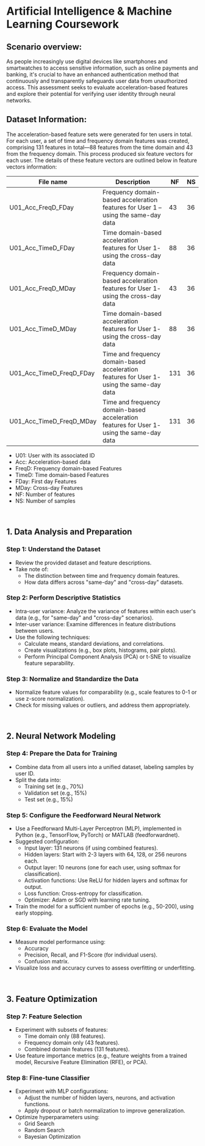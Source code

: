 # Artificial Intelligence & Machine Learning Coursework

## Scenario overview: 

As people increasingly use digital devices like smartphones and smartwatches to access sensitive information, such as online payments and banking, it's crucial to have an enhanced authentication method that continuously and transparently safeguards user data from unauthorized access. This assessment seeks to evaluate acceleration-based features and explore their potential for verifying user identity through neural networks.

## Dataset Information: 

The acceleration-based feature sets were generated for ten users in total. For each user, a set of time and frequency domain features was created, comprising 131 features in total—88 features from the time domain and 43 from the frequency domain. This process produced six feature vectors for each user. The 
details of these feature vectors are outlined below in  feature vectors information: 


|  File name                 |     Description                                                                                |   NF    |   NS   |
|  ------------------------- |    -----------------------------------------------------------------------------------------   |  -----  |  ----  |
|  U01_Acc_FreqD_FDay        |    Frequency domain-based acceleration features for User 1 – using the same-day data           |   43    |   36   |
|  U01_Acc_TimeD_FDay        |    Time domain-based acceleration features for User 1- using the cross-day data                |   88    |   36   |    
|  U01_Acc_FreqD_MDay        |    Frequency domain-based acceleration features for User 1- using the cross-day data           |   43    |   36   |
|  U01_Acc_TimeD_MDay        |    Time domain-based acceleration features for User 1- using the cross-day data                |   88    |   36   |
|  U01_Acc_TimeD_FreqD_FDay  |    Time and frequency domain-based acceleration features for User 1- using the same-day data   |   131   |   36   |
|  U01_Acc_TimeD_FreqD_MDay  |    Time and frequency domain-based acceleration features for User 1- using the same-day data   |   131   |   36   |

- U01: User with its associated ID 
- Acc: Acceleration-based data 
- FreqD: Frequency domain-based Features   
- TimeD: Time domain-based Features
- FDay: First day Features
- MDay: Cross-day Features 
- NF: Number of features 
- NS: Number of samples

<br>

## 1. Data Analysis and Preparation

### Step 1: Understand the Dataset
- Review the provided dataset and feature descriptions.
- Take note of:
  - The distinction between time and frequency domain features.
  - How data differs across "same-day" and "cross-day" datasets.

### Step 2: Perform Descriptive Statistics
- Intra-user variance: Analyze the variance of features within each user's data (e.g., for "same-day" and "cross-day" scenarios).
- Inter-user variance: Examine differences in feature distributions between users.
- Use the following techniques:
  - Calculate means, standard deviations, and correlations.
  - Create visualizations (e.g., box plots, histograms, pair plots).
  - Perform Principal Component Analysis (PCA) or t-SNE to visualize feature separability.

### Step 3: Normalize and Standardize the Data
- Normalize feature values for comparability (e.g., scale features to 0-1 or use z-score normalization).
- Check for missing values or outliers, and address them appropriately.

<br>

## 2. Neural Network Modeling

### Step 4: Prepare the Data for Training
- Combine data from all users into a unified dataset, labeling samples by user ID.
- Split the data into:
  - Training set (e.g., 70%)
  - Validation set (e.g., 15%)
  - Test set (e.g., 15%)

### Step 5: Configure the Feedforward Neural Network
- Use a Feedforward Multi-Layer Perceptron (MLP), implemented in Python (e.g., TensorFlow, PyTorch) or MATLAB (feedforwardnet).
- Suggested configuration:
  - Input layer: 131 neurons (if using combined features).
  - Hidden layers: Start with 2-3 layers with 64, 128, or 256 neurons each.
  - Output layer: 10 neurons (one for each user, using softmax for classification).
  - Activation functions: Use ReLU for hidden layers and softmax for output.
  - Loss function: Cross-entropy for classification.
  - Optimizer: Adam or SGD with learning rate tuning.
- Train the model for a sufficient number of epochs (e.g., 50-200), using early stopping.

### Step 6: Evaluate the Model
- Measure model performance using:
  - Accuracy
  - Precision, Recall, and F1-Score (for individual users).
  - Confusion matrix.
- Visualize loss and accuracy curves to assess overfitting or underfitting.

<br>

## 3. Feature Optimization

### Step 7: Feature Selection
- Experiment with subsets of features:
  - Time domain only (88 features).
  - Frequency domain only (43 features).
  - Combined domain features (131 features).
- Use feature importance metrics (e.g., feature weights from a trained model, Recursive Feature Elimination (RFE), or PCA).

### Step 8: Fine-tune Classifier
- Experiment with MLP configurations:
  - Adjust the number of hidden layers, neurons, and activation functions.
  - Apply dropout or batch normalization to improve generalization.
- Optimize hyperparameters using:
  - Grid Search
  - Random Search
  - Bayesian Optimization
